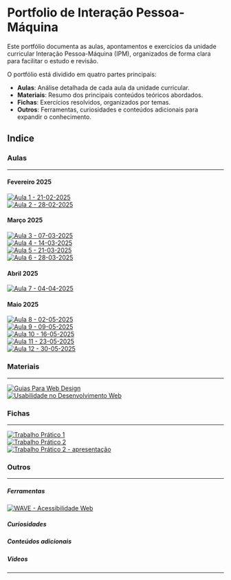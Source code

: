 # Portfolio de Interação Pessoa-Máquina

Este portfólio documenta as aulas, apontamentos e exercícios da unidade curricular Interação Pessoa-Máquina (IPM), organizados de forma clara para facilitar o estudo e revisão.

O portfólio está dividido em quatro partes principais:

- **Aulas**: Análise detalhada de cada aula da unidade curricular.
- **Materiais**: Resumo dos principais conteúdos teóricos abordados.
- **Fichas**: Exercícios resolvidos, organizados por temas.
- **Outros**: Ferramentas, curiosidades e conteúdos adicionais para expandir o conhecimento.

## Indice

### Aulas

---

#### Fevereiro 2025

[![Aula 1 - 21-02-2025](https://img.shields.io/badge/Aula%201-21--02--2025-blue?style=for-the-badge)](aulas/21-02-2025.md) <br/>
[![Aula 2 - 28-02-2025](https://img.shields.io/badge/Aula%202-28--02--2025-blue?style=for-the-badge)](aulas/28-02-2025.md) <br/>

#### Março 2025

[![Aula 3 - 07-03-2025](https://img.shields.io/badge/Aula%203-07--03--2025-blue?style=for-the-badge)](aulas/07-03-2025.md) <br/>
[![Aula 4 - 14-03-2025](https://img.shields.io/badge/Aula%204-14--03--2025-blue?style=for-the-badge)](aulas/14-03-2025.md) <br/>
[![Aula 5 - 21-03-2025](https://img.shields.io/badge/Aula%205-21--03--2025-blue?style=for-the-badge)](aulas/21-03-2025.md) <br/>
[![Aula 6 - 28-03-2025](https://img.shields.io/badge/Aula%206-28--03--2025-blue?style=for-the-badge)](aulas/28-03-2025.md) <br/>

#### Abril 2025

[![Aula 7 - 04-04-2025](https://img.shields.io/badge/Aula%207-04--04--2025-blue?style=for-the-badge)](aulas/04-04-2025.md) <br/>

#### Maio 2025

[![Aula 8 - 02-05-2025](https://img.shields.io/badge/Aula%208-02--05--2025-blue?style=for-the-badge)](aulas/02-05-2025.md) <br/>
[![Aula 9 - 09-05-2025](https://img.shields.io/badge/Aula%209-09--05--2025-blue?style=for-the-badge)](aulas/09-05-2025.md) <br/>
[![Aula 10 - 16-05-2025](https://img.shields.io/badge/Aula%2010-16--05--2025-blue?style=for-the-badge)](aulas/16-05-2025.md) <br/>
[![Aula 11 - 23-05-2025](https://img.shields.io/badge/Aula%2011-23--05--2025-blue?style=for-the-badge)](aulas/23-05-2025.md) <br/>
[![Aula 12 - 30-05-2025](https://img.shields.io/badge/Aula%2012-30--05--2025-blue?style=for-the-badge)](aulas/30-05-2025.md) <br/>


### Materiais

---

[![Guias Para Web Design](https://img.shields.io/badge/Guias%20para%20Web%20Design-28A745?style=for-the-badge)](materiais/M_1.pdf) <br>
[![Usabilidade no Desenvolvimento Web](https://img.shields.io/badge/Usabilidade%20no%20Desenvolvimento%20Web-28A745?style=for-the-badge)](materiais/M_2.pdf) <br>



### Fichas

---

[![Trabalho Prático 1](https://img.shields.io/badge/Trabalho%20Prático%201-orange?style=for-the-badge)](fichas/trabalho_pratico_1.pdf) <br>
[![Trabalho Prático 2](https://img.shields.io/badge/Trabalho%20Prático%202-orange?style=for-the-badge)](fichas/trabalho_pratico_2.pdf) <br>
[![Trabalho Prático 2 - apresentação](https://img.shields.io/badge/Trabalho%20Prático%202%20--%20apresentação-orange?style=for-the-badge)](fichas/trabalho_pratico_2_apresentacao.pdf) <br>

### Outros

---
##### Ferramentas
[![WAVE - Acessibilidade Web](https://img.shields.io/badge/WAVE%20-%20Acessibilidade%20Web-purple?style=for-the-badge)](https://wave.webaim.org/)

##### Curiosidades

##### Conteúdos adicionais

##### Videos 


---
